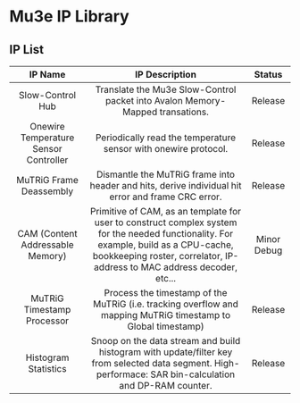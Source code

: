 # Mu3e IP Library

## IP List

|IP Name|IP Description|Status|
|:-----:|:------------:|:----:|
|Slow-Control Hub|Translate the Mu3e Slow-Control packet into Avalon Memory-Mapped transations.|Release|
|Onewire Temperature Sensor Controller|Periodically read the temperature sensor with onewire protocol.|Release| 
|MuTRiG Frame Deassembly|Dismantle the MuTRiG frame into header and hits, derive individual hit error and frame CRC error.|Release|
|CAM (Content Addressable Memory)|Primitive of CAM, as an template for user to construct complex system for the needed functionality. For example, build as a CPU-cache, bookkeeping roster, correlator, IP-address to MAC address decoder, etc...|Minor Debug|
|MuTRiG Timestamp Processor|Process the timestamp of the MuTRiG (i.e. tracking overflow and mapping MuTRiG timestamp to Global timestamp)|Release|
|Histogram Statistics|Snoop on the data stream and build histogram with update/filter key from selected data segment. High-performace: SAR bin-calculation and DP-RAM counter.|Release|

